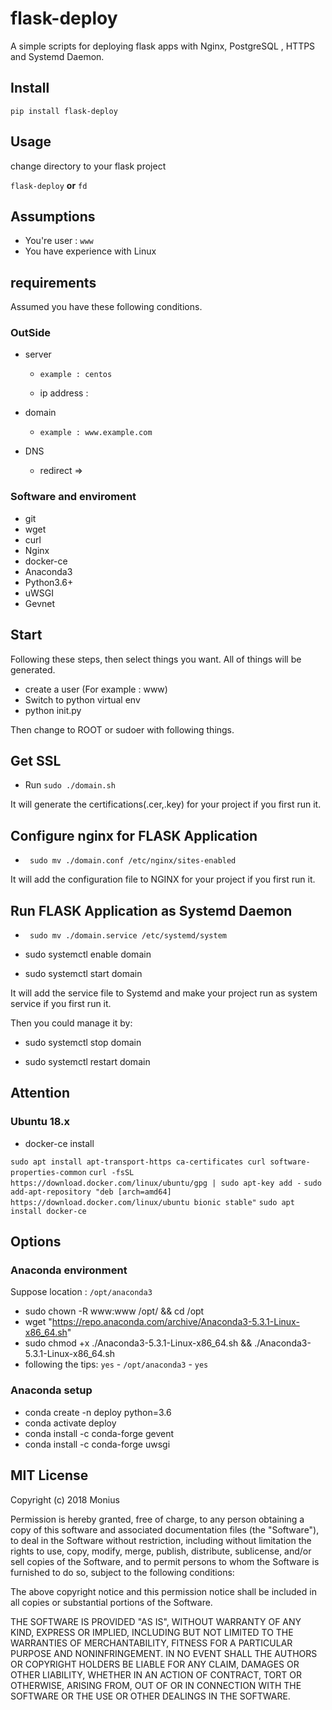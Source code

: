 # flask-deploy
A simple scripts for deploying flask apps with Nginx, PostgreSQL , HTTPS and Systemd Daemon.

## Install

```
pip install flask-deploy
```


## Usage

change directory to your flask project

`flask-deploy` **or** `fd`

## Assumptions

- You're user : `www`
- You have experience with Linux

## requirements

Assumed you have these following conditions.

### OutSide

- server
    - `example : centos`

    - ip address : 

- domain
    - `example : www.example.com`

- DNS
    - redirect <domain> => <ip>


### Software and enviroment

- git
- wget
- curl
- Nginx
- docker-ce
- Anaconda3
- Python3.6+
- uWSGI
- Gevnet

## Start

Following these steps, then select things you want. All of things will be generated.

- create a user (For example : www)
- Switch to python virtual env
- python init.py

Then change to ROOT or sudoer with following things.

## Get SSL

- Run ``` sudo ./domain.sh ```

It will generate the certifications(.cer,.key) for your project if you first run it.

## Configure nginx for FLASK Application

- ``` sudo mv ./domain.conf /etc/nginx/sites-enabled```

It will add the configuration file to NGINX for your project if you first run it.

## Run FLASK Application as Systemd Daemon

- ``` sudo mv ./domain.service /etc/systemd/system```

- sudo systemctl enable domain

- sudo systemctl start domain

It will add the service file to Systemd and make your project run as system service if you first run it.

Then you could manage it by:

- sudo systemctl stop domain

- sudo systemctl restart domain


## Attention

### Ubuntu 18.x

- docker-ce install 

`sudo apt install apt-transport-https ca-certificates curl software-properties-common`
`curl -fsSL https://download.docker.com/linux/ubuntu/gpg | sudo apt-key add -`
`sudo add-apt-repository "deb [arch=amd64] https://download.docker.com/linux/ubuntu bionic stable"`
`sudo apt install docker-ce`

## Options

### Anaconda environment

Suppose location : `/opt/anaconda3`

- sudo chown -R www:www /opt/ && cd /opt
- wget "https://repo.anaconda.com/archive/Anaconda3-5.3.1-Linux-x86_64.sh"
- sudo chmod +x ./Anaconda3-5.3.1-Linux-x86_64.sh && ./Anaconda3-5.3.1-Linux-x86_64.sh
- following the tips: `yes` - `/opt/anaconda3` - `yes`

### Anaconda setup

- conda create -n deploy python=3.6
- conda activate deploy
- conda install -c conda-forge gevent
- conda install -c conda-forge uwsgi

## MIT License

Copyright (c) 2018 Monius

Permission is hereby granted, free of charge, to any person obtaining a copy
of this software and associated documentation files (the "Software"), to deal
in the Software without restriction, including without limitation the rights
to use, copy, modify, merge, publish, distribute, sublicense, and/or sell
copies of the Software, and to permit persons to whom the Software is
furnished to do so, subject to the following conditions:

The above copyright notice and this permission notice shall be included in all
copies or substantial portions of the Software.

THE SOFTWARE IS PROVIDED "AS IS", WITHOUT WARRANTY OF ANY KIND, EXPRESS OR
IMPLIED, INCLUDING BUT NOT LIMITED TO THE WARRANTIES OF MERCHANTABILITY,
FITNESS FOR A PARTICULAR PURPOSE AND NONINFRINGEMENT. IN NO EVENT SHALL THE
AUTHORS OR COPYRIGHT HOLDERS BE LIABLE FOR ANY CLAIM, DAMAGES OR OTHER
LIABILITY, WHETHER IN AN ACTION OF CONTRACT, TORT OR OTHERWISE, ARISING FROM,
OUT OF OR IN CONNECTION WITH THE SOFTWARE OR THE USE OR OTHER DEALINGS IN THE
SOFTWARE.